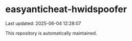 # easyanticheat-hwidspoofer

Last updated: 2025-06-04 12:28:07

This repository is automatically maintained.
